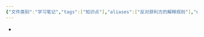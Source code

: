 ```yaml
---
{"文件类别":"学习笔记","tags":["知识点"],"aliases":["反对获利方的解释规则"],"dg-publish":true,"permalink":"/学习笔记/知识点cheese/针对规则/","dgPassFrontmatter":true,"created":"2024-07-16T16:55:05.703+08:00","updated":"2024-09-11T12:36:32.060+08:00"}
---
```


- 